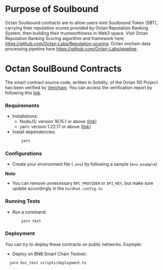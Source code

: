 # Purpose of Soulbound
Octan Soulbound contracts are to allow users mint Soulbound Token (SBT), carrying their reputation scores provided by Octan Reputation Ranking System, then building their trustworthiness in Web3 space. Visit Octan Reputation Ranking Scoring algorithm and framework here https://github.com/Octan-Labs/Reputation-scoring. Octan onchain data processing pipeline here https://github.com/Octan-Labs/pipeline.

# Octan SoulBound Contracts

The smart contract source code, written in Solidity, of the Octan 1ID Project has been verified by [Verichain](https://www.verichains.io/). You can access the verification report by following this [link](https://github.com/verichains/public-audit-reports/blob/main/Verichains%20Public%20Audit%20Report%20-%20Octan%20Soulbound%20Token%20-%20v1.1.pdf).

### Requirements

- Installations:
  - NodeJS: version 16.15.1 or above ([link](https://nodejs.org/en/))
  - yarn: version 1.22.17 or above ([link](https://www.npmjs.com/package/yarn))
- Install dependencies:
  ```bash
      yarn
  ```

### Configurations

- Create your environment file (`.env`) by following a sample (`env.example`)
    
**Note**: 
- You can remove unnecessary `RPC_PROVIDER` or `API_KEY`, but make sure update accordingly in the `hardhat.config.ts`

### Running Tests
- Run a command:
  ```bash
      yarn test
  ```

### Deployment

You can try to deploy these contracts on public networks. Example:

- Deploy on BNB Smart Chain Testnet:
```bash
  yarn bsc_test scripts/deployment.ts
```

